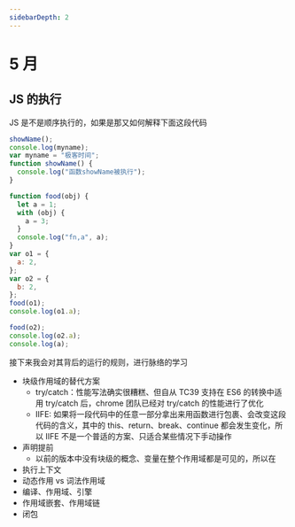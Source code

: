 ```yaml
---
sidebarDepth: 2
---
```


# 5 月

## JS 的执行

JS 是不是顺序执行的，如果是那又如何解释下面这段代码

```js
showName();
console.log(myname);
var myname = "极客时间";
function showName() {
  console.log("函数showName被执行");
}

function food(obj) {
  let a = 1;
  with (obj) {
    a = 3;
  }
  console.log("fn,a", a);
}
var o1 = {
  a: 2,
};
var o2 = {
  b: 2,
};
food(o1);
console.log(o1.a);

food(o2);
console.log(o2.a);
console.log(a);
```

接下来我会对其背后的运行的规则，进行脉络的学习

- 块级作用域的替代方案
  - try/catch：性能写法确实很糟糕、但自从 TC39 支持在 ES6 的转换中适用 try/catch 后，chrome 团队已经对 try/catch 的性能进行了优化
  - IIFE: 如果将一段代码中的任意一部分拿出来用函数进行包裹、会改变这段代码的含义，其中的 this、return、break、continue 都会发生变化，所以 IIFE 不是一个普适的方案、只适合某些情况下手动操作
- 声明提前
  - 以前的版本中没有块级的概念、变量在整个作用域都是可见的，所以在
- 执行上下文
- 动态作用 vs 词法作用域
- 编译、作用域、引擎
- 作用域嵌套、作用域链
- 闭包
